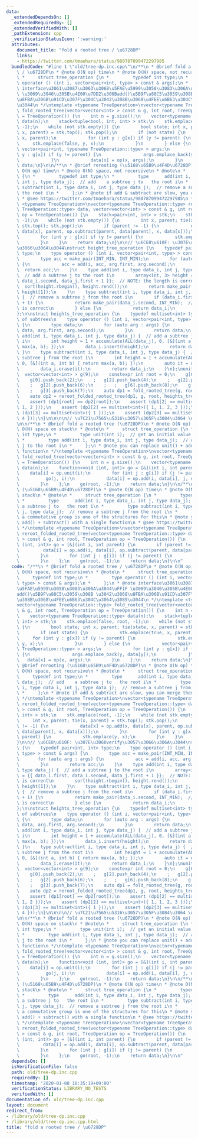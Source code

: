 ```yaml
---
data:
  _extendedDependsOn: []
  _extendedRequiredBy: []
  _extendedVerifiedWith: []
  _pathExtension: cpp
  _verificationStatusIcon: ':warning:'
  attributes:
    document_title: "fold a rooted tree / \u6728DP"
    links:
    - https://twitter.com/tmaehara/status/980787099472297985
  bundledCode: "#line 1 \"old/tree-dp.inc.cpp\"\n/**\n * @brief fold a rooted tree\
    \ / \u6728DP\n * @note O(N op) time\n * @note O(N) space, not recursive\n * @note\n\
    \ *     struct tree_operation {\n *         typedef int type;\n *         type\
    \ operator () (int i, vector<pair<int, type> > const & args);\n *     };\n * @note\
    \ interface\u3061\u3087\u3063\u3068\u5FAE\u5999\u3058\u3083\u306A\u3044\uFF1F\
    \ \u3069\u3046\u305B\u4E00\u7DD2\u306Badd()\u5B9F\u88C5\u3059\u308B \u3042\u3068\
    \u8FBA\u306B\u91CD\u307F\u304C\u3042\u308B\u3068\u4FEE\u6B63\u304C\u3064\u3089\
    \u3044\n */\ntemplate <typename TreeOperation>\nvector<typename TreeOperation::type>\
    \ fold_rooted_tree(vector<vector<int> > const & g, int root, TreeOperation op\
    \ = TreeOperation()) {\n    int n = g.size();\n    vector<typename TreeOperation::type>\
    \ data(n);\n    stack<tuple<bool, int, int> > stk;\n    stk.emplace(false, root,\
    \ -1);\n    while (not stk.empty()) {\n        bool state; int x, parent; tie(state,\
    \ x, parent) = stk.top(); stk.pop();\n        if (not state) {\n            stk.emplace(true,\
    \ x, parent);\n            for (int y : g[x]) if (y != parent) {\n           \
    \     stk.emplace(false, y, x);\n            }\n        } else {\n           \
    \ vector<pair<int, typename TreeOperation::type> > args;\n            for (int\
    \ y : g[x]) if (y != parent) {\n                args.emplace_back(y, data[y]);\n\
    \            }\n            data[x] = op(x, args);\n        }\n    };\n    return\
    \ data;\n}\n\n/**\n * @brief rerooting (\u5168\u65B9\u4F4D\u6728DP)\n * @note\
    \ O(N op) time\n * @note O(N) space, not recursive\n * @note\n *     struct tree_operation\
    \ {\n *         typedef int type;\n *         type      add(int i, type data_i,\
    \ int j, type data_j);  // add    a subtree j to   the root i\n *         type\
    \ subtract(int i, type data_i, int j, type data_j);  // remove a subtree j from\
    \ the root i\n *     };\n * @note if add & subtract are slow, you can merge them\n\
    \ * @see https://twitter.com/tmaehara/status/980787099472297985\n */\ntemplate\
    \ <typename TreeOperation>\nvector<typename TreeOperation::type> reroot_folded_rooted_tree(vector<typename\
    \ TreeOperation::type> data, vector<vector<int> > const & g, int root, TreeOperation\
    \ op = TreeOperation()) {\n    stack<pair<int, int> > stk;\n    stk.emplace(root,\
    \ -1);\n    while (not stk.empty()) {\n        int x, parent; tie(x, parent) =\
    \ stk.top(); stk.pop();\n        if (parent != -1) {\n            data[x] = op.add(x,\
    \ data[x], parent, op.subtract(parent, data[parent], x, data[x]));\n        }\n\
    \        for (int y : g[x]) if (y != parent) {\n            stk.emplace(y, x);\n\
    \        }\n    }\n    return data;\n}\n\n// \u6CE8\u610F: \u307E\u3060verify\u3057\
    \u3066\u306A\u3044\nstruct height_tree_operation {\n    typedef pair<int, int>\
    \ type;\n    type operator () (int i, vector<pair<int, type> > const & args) {\n\
    \        type acc = make_pair(INT_MIN, INT_MIN);\n        for (auto arg : args)\
    \ {\n            acc = add(i, acc, arg.first, arg.second);\n        }\n      \
    \  return acc;\n    }\n    type add(int i, type data_i, int j, type data_j) {\
    \  // add a subtree j to the root i\n        array<int, 3> height = {{ data_i.first,\
    \ data_i.second, data_j.first + 1 }};  // NOTE: the length is corrent\n      \
    \  sort(height.rbegin(), height.rend());\n        return make_pair(height[0],\
    \ height[1]);\n    }\n    type subtract(int i, type data_i, int j, type data_j)\
    \ {  // remove a subtree j from the root i\n        if (data_i.first == data_j.first\
    \ + 1) {\n            return make_pair(data_i.second, INT_MIN);  // NOTE: this\
    \ is correct\n        } else {\n            return data_i;\n        }\n    }\n\
    };\n\nstruct heights_tree_operation {\n    typedef multiset<int> type;  // heights\
    \ of subtrees\n    type operator () (int i, vector<pair<int, type> > const & args)\
    \ {\n        type data;\n        for (auto arg : args) {\n            data = add(i,\
    \ data, arg.first, arg.second);\n        }\n        return data;\n    }\n    type\
    \ add(int i, type data_i, int j, type data_j) {  // add a subtree j to the root\
    \ i\n        int height = 1 + accumulate(ALL(data_j), 0, [&](int a, int b) { return\
    \ max(a, b); });\n        data_i.insert(height);\n        return data_i;\n   \
    \ }\n    type subtract(int i, type data_i, int j, type data_j) {  // remove a\
    \ subtree j from the root i\n        int height = 1 + accumulate(ALL(data_j),\
    \ 0, [&](int a, int b) { return max(a, b); });\n        auto it = data_i.find(height);\n\
    \        data_i.erase(it);\n        return data_i;\n    }\n};\nunittest {\n  \
    \  vector<vector<int> > g(9);\n    constexpr int root = 0;\n    g[0].push_back(1);\n\
    \    g[0].push_back(2);\n    ;   g[2].push_back(4);\n    ;   g[2].push_back(5);\n\
    \    ;   g[2].push_back(6);\n    ;   ;   g[6].push_back(8);\n    g[0].push_back(3);\n\
    \    ;   g[3].push_back(7);\n    auto dp1 = fold_rooted_tree(g, root, heights_tree_operation());\n\
    \    auto dp2 = reroot_folded_rooted_tree(dp1, g, root, heights_tree_operation());\n\
    \    assert (dp1[root] == dp2[root]);\n    assert (dp1[2] == multiset<int>({ 1,\
    \ 1, 2 }));\n    assert (dp2[2] == multiset<int>({ 1, 1, 2, 3 }));\n    assert\
    \ (dp1[3] == multiset<int>({ 1 }));\n    assert (dp2[3] == multiset<int>({ 1,\
    \ 4 }));\n}\n\n\n\n// \u7C21\u7565\u5316\u3057\u305F\u3084\u3064 \u672A\u691C\u8A3C\
    \n\n/**\n * @brief fold a rooted tree (\u6728DP)\n * @note O(N op) time\n * @note\
    \ O(N) space on stack\n * @note\n *     struct tree_operation {\n *         typedef\
    \ int type;\n *         type unit(int i);  // get an initial value of root i\n\
    \ *         type add(int i, type data_i, int j, type data_j);  // add a subtree\
    \ j to the root i\n *     };\n * @note you can replace unit() + add() with a single\
    \ function\n */\ntemplate <typename TreeOperation>\nvector<typename TreeOperation::type>\
    \ fold_rooted_tree(vector<vector<int> > const & g, int root, TreeOperation op\
    \ = TreeOperation()) {\n    int n = g.size();\n    vector<typename TreeOperation::type>\
    \ data(n);\n    function<void (int, int)> go = [&](int i, int parent) {\n    \
    \    data[i] = op.unit(i);\n        for (int j : g[i]) if (j != parent) {\n  \
    \          go(j, i);\n            data[i] = op.add(i, data[i], j, data[j]);\n\
    \        }\n    };\n    go(root, -1);\n    return data;\n}\n\n/**\n * @brief rerooting\
    \ (\u5168\u65B9\u4F4D\u6728DP)\n * @note O(N op) time\n * @note O(N) space on\
    \ stack\n * @note\n *     struct tree_operation {\n *         typedef int type;\n\
    \ *         type      add(int i, type data_i, int j, type data_j);  // add   \
    \ a subtree j to   the root i\n *         type subtract(int i, type data_i, int\
    \ j, type data_j);  // remove a subtree j from the root i\n *     };\n * @note\
    \ a commutative group is one of the structures for this\n * @note you can replace\
    \ add() + subtract() with a single function\n * @see https://twitter.com/tmaehara/status/980787099472297985\n\
    \ */\ntemplate <typename TreeOperation>\nvector<typename TreeOperation::type>\
    \ reroot_folded_rooted_tree(vector<typename TreeOperation::type> data, vector<vector<int>\
    \ > const & g, int root, TreeOperation op = TreeOperation()) {\n    function<void\
    \ (int, int)> go = [&](int i, int parent) {\n        if (parent != -1) {\n   \
    \         data[i] = op.add(i, data[i], op.subtract(parent, data[parent], i, data[i]));\n\
    \        }\n        for (int j : g[i]) if (j != parent) {\n            go(j, i);\n\
    \        }\n    };\n    go(root, -1);\n    return data;\n}\n\n"
  code: "/**\n * @brief fold a rooted tree / \u6728DP\n * @note O(N op) time\n * @note\
    \ O(N) space, not recursive\n * @note\n *     struct tree_operation {\n *    \
    \     typedef int type;\n *         type operator () (int i, vector<pair<int,\
    \ type> > const & args);\n *     };\n * @note interface\u3061\u3087\u3063\u3068\
    \u5FAE\u5999\u3058\u3083\u306A\u3044\uFF1F \u3069\u3046\u305B\u4E00\u7DD2\u306B\
    add()\u5B9F\u88C5\u3059\u308B \u3042\u3068\u8FBA\u306B\u91CD\u307F\u304C\u3042\
    \u308B\u3068\u4FEE\u6B63\u304C\u3064\u3089\u3044\n */\ntemplate <typename TreeOperation>\n\
    vector<typename TreeOperation::type> fold_rooted_tree(vector<vector<int> > const\
    \ & g, int root, TreeOperation op = TreeOperation()) {\n    int n = g.size();\n\
    \    vector<typename TreeOperation::type> data(n);\n    stack<tuple<bool, int,\
    \ int> > stk;\n    stk.emplace(false, root, -1);\n    while (not stk.empty())\
    \ {\n        bool state; int x, parent; tie(state, x, parent) = stk.top(); stk.pop();\n\
    \        if (not state) {\n            stk.emplace(true, x, parent);\n       \
    \     for (int y : g[x]) if (y != parent) {\n                stk.emplace(false,\
    \ y, x);\n            }\n        } else {\n            vector<pair<int, typename\
    \ TreeOperation::type> > args;\n            for (int y : g[x]) if (y != parent)\
    \ {\n                args.emplace_back(y, data[y]);\n            }\n         \
    \   data[x] = op(x, args);\n        }\n    };\n    return data;\n}\n\n/**\n *\
    \ @brief rerooting (\u5168\u65B9\u4F4D\u6728DP)\n * @note O(N op) time\n * @note\
    \ O(N) space, not recursive\n * @note\n *     struct tree_operation {\n *    \
    \     typedef int type;\n *         type      add(int i, type data_i, int j, type\
    \ data_j);  // add    a subtree j to   the root i\n *         type subtract(int\
    \ i, type data_i, int j, type data_j);  // remove a subtree j from the root i\n\
    \ *     };\n * @note if add & subtract are slow, you can merge them\n * @see https://twitter.com/tmaehara/status/980787099472297985\n\
    \ */\ntemplate <typename TreeOperation>\nvector<typename TreeOperation::type>\
    \ reroot_folded_rooted_tree(vector<typename TreeOperation::type> data, vector<vector<int>\
    \ > const & g, int root, TreeOperation op = TreeOperation()) {\n    stack<pair<int,\
    \ int> > stk;\n    stk.emplace(root, -1);\n    while (not stk.empty()) {\n   \
    \     int x, parent; tie(x, parent) = stk.top(); stk.pop();\n        if (parent\
    \ != -1) {\n            data[x] = op.add(x, data[x], parent, op.subtract(parent,\
    \ data[parent], x, data[x]));\n        }\n        for (int y : g[x]) if (y !=\
    \ parent) {\n            stk.emplace(y, x);\n        }\n    }\n    return data;\n\
    }\n\n// \u6CE8\u610F: \u307E\u3060verify\u3057\u3066\u306A\u3044\nstruct height_tree_operation\
    \ {\n    typedef pair<int, int> type;\n    type operator () (int i, vector<pair<int,\
    \ type> > const & args) {\n        type acc = make_pair(INT_MIN, INT_MIN);\n \
    \       for (auto arg : args) {\n            acc = add(i, acc, arg.first, arg.second);\n\
    \        }\n        return acc;\n    }\n    type add(int i, type data_i, int j,\
    \ type data_j) {  // add a subtree j to the root i\n        array<int, 3> height\
    \ = {{ data_i.first, data_i.second, data_j.first + 1 }};  // NOTE: the length\
    \ is corrent\n        sort(height.rbegin(), height.rend());\n        return make_pair(height[0],\
    \ height[1]);\n    }\n    type subtract(int i, type data_i, int j, type data_j)\
    \ {  // remove a subtree j from the root i\n        if (data_i.first == data_j.first\
    \ + 1) {\n            return make_pair(data_i.second, INT_MIN);  // NOTE: this\
    \ is correct\n        } else {\n            return data_i;\n        }\n    }\n\
    };\n\nstruct heights_tree_operation {\n    typedef multiset<int> type;  // heights\
    \ of subtrees\n    type operator () (int i, vector<pair<int, type> > const & args)\
    \ {\n        type data;\n        for (auto arg : args) {\n            data = add(i,\
    \ data, arg.first, arg.second);\n        }\n        return data;\n    }\n    type\
    \ add(int i, type data_i, int j, type data_j) {  // add a subtree j to the root\
    \ i\n        int height = 1 + accumulate(ALL(data_j), 0, [&](int a, int b) { return\
    \ max(a, b); });\n        data_i.insert(height);\n        return data_i;\n   \
    \ }\n    type subtract(int i, type data_i, int j, type data_j) {  // remove a\
    \ subtree j from the root i\n        int height = 1 + accumulate(ALL(data_j),\
    \ 0, [&](int a, int b) { return max(a, b); });\n        auto it = data_i.find(height);\n\
    \        data_i.erase(it);\n        return data_i;\n    }\n};\nunittest {\n  \
    \  vector<vector<int> > g(9);\n    constexpr int root = 0;\n    g[0].push_back(1);\n\
    \    g[0].push_back(2);\n    ;   g[2].push_back(4);\n    ;   g[2].push_back(5);\n\
    \    ;   g[2].push_back(6);\n    ;   ;   g[6].push_back(8);\n    g[0].push_back(3);\n\
    \    ;   g[3].push_back(7);\n    auto dp1 = fold_rooted_tree(g, root, heights_tree_operation());\n\
    \    auto dp2 = reroot_folded_rooted_tree(dp1, g, root, heights_tree_operation());\n\
    \    assert (dp1[root] == dp2[root]);\n    assert (dp1[2] == multiset<int>({ 1,\
    \ 1, 2 }));\n    assert (dp2[2] == multiset<int>({ 1, 1, 2, 3 }));\n    assert\
    \ (dp1[3] == multiset<int>({ 1 }));\n    assert (dp2[3] == multiset<int>({ 1,\
    \ 4 }));\n}\n\n\n\n// \u7C21\u7565\u5316\u3057\u305F\u3084\u3064 \u672A\u691C\u8A3C\
    \n\n/**\n * @brief fold a rooted tree (\u6728DP)\n * @note O(N op) time\n * @note\
    \ O(N) space on stack\n * @note\n *     struct tree_operation {\n *         typedef\
    \ int type;\n *         type unit(int i);  // get an initial value of root i\n\
    \ *         type add(int i, type data_i, int j, type data_j);  // add a subtree\
    \ j to the root i\n *     };\n * @note you can replace unit() + add() with a single\
    \ function\n */\ntemplate <typename TreeOperation>\nvector<typename TreeOperation::type>\
    \ fold_rooted_tree(vector<vector<int> > const & g, int root, TreeOperation op\
    \ = TreeOperation()) {\n    int n = g.size();\n    vector<typename TreeOperation::type>\
    \ data(n);\n    function<void (int, int)> go = [&](int i, int parent) {\n    \
    \    data[i] = op.unit(i);\n        for (int j : g[i]) if (j != parent) {\n  \
    \          go(j, i);\n            data[i] = op.add(i, data[i], j, data[j]);\n\
    \        }\n    };\n    go(root, -1);\n    return data;\n}\n\n/**\n * @brief rerooting\
    \ (\u5168\u65B9\u4F4D\u6728DP)\n * @note O(N op) time\n * @note O(N) space on\
    \ stack\n * @note\n *     struct tree_operation {\n *         typedef int type;\n\
    \ *         type      add(int i, type data_i, int j, type data_j);  // add   \
    \ a subtree j to   the root i\n *         type subtract(int i, type data_i, int\
    \ j, type data_j);  // remove a subtree j from the root i\n *     };\n * @note\
    \ a commutative group is one of the structures for this\n * @note you can replace\
    \ add() + subtract() with a single function\n * @see https://twitter.com/tmaehara/status/980787099472297985\n\
    \ */\ntemplate <typename TreeOperation>\nvector<typename TreeOperation::type>\
    \ reroot_folded_rooted_tree(vector<typename TreeOperation::type> data, vector<vector<int>\
    \ > const & g, int root, TreeOperation op = TreeOperation()) {\n    function<void\
    \ (int, int)> go = [&](int i, int parent) {\n        if (parent != -1) {\n   \
    \         data[i] = op.add(i, data[i], op.subtract(parent, data[parent], i, data[i]));\n\
    \        }\n        for (int j : g[i]) if (j != parent) {\n            go(j, i);\n\
    \        }\n    };\n    go(root, -1);\n    return data;\n}\n\n"
  dependsOn: []
  isVerificationFile: false
  path: old/tree-dp.inc.cpp
  requiredBy: []
  timestamp: '2020-01-08 18:35:19+09:00'
  verificationStatus: LIBRARY_NO_TESTS
  verifiedWith: []
documentation_of: old/tree-dp.inc.cpp
layout: document
redirect_from:
- /library/old/tree-dp.inc.cpp
- /library/old/tree-dp.inc.cpp.html
title: "fold a rooted tree / \u6728DP"
---
```


